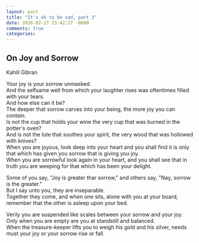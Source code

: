 ```yaml
---
layout: post
title: "It's ok to be sad, part 3"
date: 2016-02-17 23:42:27 -0600
comments: true
categories: 
---
```


## On Joy and Sorrow
<span class="small italic">Kahlil Gibran</span>

Your joy is your sorrow unmasked.  
And the selfsame well from which your laughter rises was oftentimes filled with your tears.  
And how else can it be?  
The deeper that sorrow carves into your being, the more joy you can contain.  
Is not the cup that holds your wine the very cup that was burned in the potter's oven?  
And is not the lute that soothes your spirit, the very wood that was hollowed with knives?  
When you are joyous, look deep into your heart and you shall find it is only that which has given you sorrow that is giving you joy.  
When you are sorrowful look again in your heart, and you shall see that in truth you are weeping for that which has been your delight.  

Some of you say, "Joy is greater thar sorrow," and others say, "Nay, sorrow is the greater."  
But I say unto you, they are inseparable.  
Together they come, and when one sits, alone with you at your board, remember that the other is asleep upon your bed.  

Verily you are suspended like scales between your sorrow and your joy.  
Only when you are empty are you at standstill and balanced.  
When the treasure-keeper lifts you to weigh his gold and his silver, needs must your joy or your sorrow rise or fall.  
